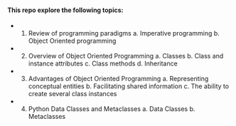 #### This repo explore the following topics: 
-  1. Review of programming paradigms 
a. Imperative programming 
b. Object Oriented programming 
- 2. Overview of Object Oriented Programming 
a. Classes 
b. Class and instance attributes 
c. Class methods 
d. Inheritance 
- 3. Advantages of Object Oriented Programming 
a. Representing conceptual entities 
b. Facilitating shared information 
c. The ability to create several class instances 
- 4. Python Data Classes and Metaclasses 
a. Data Classes 
b. Metaclasses 
